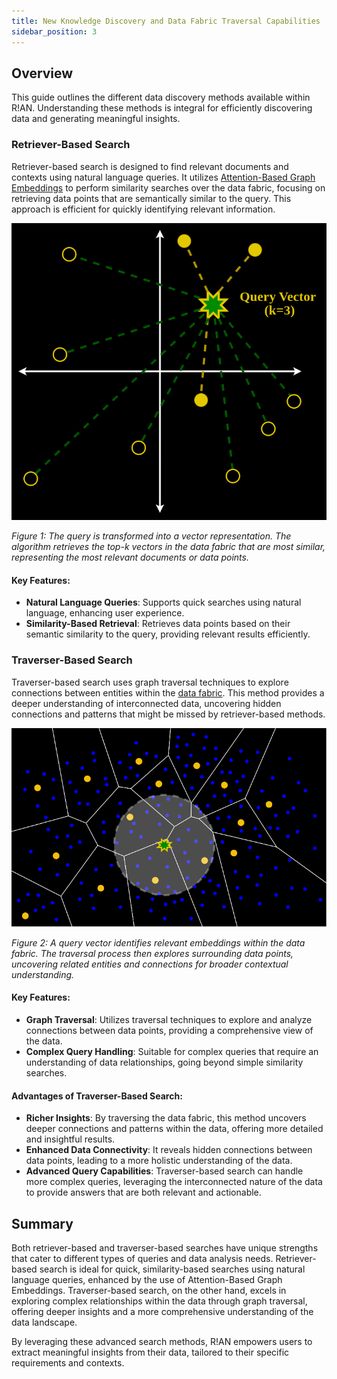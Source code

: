 ```yaml
---
title: New Knowledge Discovery and Data Fabric Traversal Capabilities
sidebar_position: 3
---
```


## Overview

This guide outlines the different data discovery methods available within R!AN. Understanding these methods is integral for efficiently discovering data and generating meaningful insights.


### Retriever-Based Search

Retriever-based search is designed to find relevant documents and contexts using natural language queries. It utilizes [Attention-Based Graph Embeddings](../features/attention_embedding.md) to perform similarity searches over the data fabric, focusing on retrieving data points that are semantically similar to the query. This approach is efficient for quickly identifying relevant information.

![Retriever-Based Search](../assets/guides/Contextually%20Aware%20Embeddings%20Search.png)

*Figure 1: The query is transformed into a vector representation. The algorithm retrieves the top-k vectors in the data fabric that are most similar, representing the most relevant documents or data points.*


#### Key Features:

- **Natural Language Queries**: Supports quick searches using natural language, enhancing user experience.
- **Similarity-Based Retrieval**: Retrieves data points based on their semantic similarity to the query, providing relevant results efficiently.


### Traverser-Based Search

Traverser-based search uses graph traversal techniques to explore connections between entities within the [data fabric](./explore_data_fabric.md). This method provides a deeper understanding of interconnected data, uncovering hidden connections and patterns that might be missed by retriever-based methods.



![Traverser-Based Search](../assets/guides/Semantic_fabric.png)

*Figure 2: A query vector identifies relevant embeddings within the data fabric. The traversal process then explores surrounding data points, uncovering related entities and connections for broader contextual understanding.*

#### Key Features:

- **Graph Traversal**: Utilizes traversal techniques to explore and analyze connections between data points, providing a comprehensive view of the data.
- **Complex Query Handling**: Suitable for complex queries that require an understanding of data relationships, going beyond simple similarity searches.

#### Advantages of Traverser-Based Search:

- **Richer Insights**: By traversing the data fabric, this method uncovers deeper connections and patterns within the data, offering more detailed and insightful results.
- **Enhanced Data Connectivity**: It reveals hidden connections between data points, leading to a more holistic understanding of the data.
- **Advanced Query Capabilities**: Traverser-based search can handle more complex queries, leveraging the interconnected nature of the data to provide answers that are both relevant and actionable.

## Summary

Both retriever-based and traverser-based searches have unique strengths that cater to different types of queries and data analysis needs. Retriever-based search is ideal for quick, similarity-based searches using natural language queries, enhanced by the use of Attention-Based Graph Embeddings. Traverser-based search, on the other hand, excels in exploring complex relationships within the data through graph traversal, offering deeper insights and a more comprehensive understanding of the data landscape.

By leveraging these advanced search methods, R!AN empowers users to extract meaningful insights from their data, tailored to their specific requirements and contexts.

